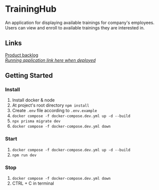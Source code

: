 # TrainingHub

An application for displaying available trainings for company's employees. Users can view and enroll to available trainings they are interested in.

## Links

[Product backlog](https://github.com/orgs/ohtutraininghub/projects/3/views/1) \
[_Running application link here when deployed_]()

## Getting Started

### Install

1. Install docker & node
2. At project's root directory `npm install`
3. Create `.env` file according to `.env.example`
4. `docker compose -f docker-compose.dev.yml up -d --build`
5. `npx prisma migrate dev`
6. `docker compose -f docker-compose.dev.yml down`

### Start

1. `docker compose -f docker-compose.dev.yml up -d --build`
2. `npm run dev`

### Stop

1. `docker compose -f docker-compose.dev.yml down`
2. CTRL + C in terminal
